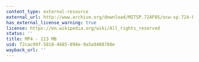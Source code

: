 ```yaml
---
content_type: external-resource
external_url: http://www.archive.org/download/MITSP.724F05/ocw-sp.724-Flores-01nov05-220k.mp4
has_external_license_warning: true
license: https://en.wikipedia.org/wiki/All_rights_reserved
status: ''
title: MP4 - 113 MB
uid: f2cac99f-5818-4685-898e-9a5a9408788e
wayback_url: ''
---
```

